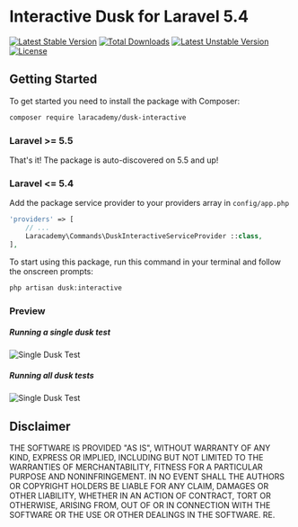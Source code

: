 # Interactive Dusk for Laravel 5.4

[![Latest Stable Version](https://poser.pugx.org/laracademy/dusk-interactive/v/stable)](https://packagist.org/packages/laracademy/dusk-interactive)  [![Total Downloads](https://poser.pugx.org/laracademy/dusk-interactive/downloads)](https://packagist.org/packages/laracademy/dusk-interactive) [![Latest Unstable Version](https://poser.pugx.org/laracademy/dusk-interactive/v/unstable)](https://packagist.org/packages/laracademy/dusk-interactive) [![License](https://poser.pugx.org/laracademy/dusk-interactive/license)](https://packagist.org/packages/laracademy/dusk-interactive)

## Getting Started

To get started you need to install the package with Composer:

```bash
composer require laracademy/dusk-interactive
```

### Laravel >= 5.5

That's it! The package is auto-discovered on 5.5 and up!

### Laravel <= 5.4

Add the package service provider to your providers array in `config/app.php`

```php
'providers' => [
    // ...
    Laracademy\Commands\DuskInteractiveServiceProvider ::class,
],
```

To start using this package, run this command in your terminal and follow the onscreen prompts:

```bash
php artisan dusk:interactive
```

### Preview

##### Running a single dusk test
![Single Dusk Test](https://imgur.com/JYDj6QQ.gif)

##### Running all dusk tests
![Single Dusk Test](https://imgur.com/TBgVrtn.gif)


## Disclaimer

THE SOFTWARE IS PROVIDED "AS IS", WITHOUT WARRANTY OF ANY KIND, EXPRESS OR IMPLIED, INCLUDING BUT NOT LIMITED TO THE WARRANTIES OF MERCHANTABILITY, FITNESS FOR A PARTICULAR PURPOSE AND NONINFRINGEMENT. IN NO EVENT SHALL THE AUTHORS OR COPYRIGHT HOLDERS BE LIABLE FOR ANY CLAIM, DAMAGES OR OTHER LIABILITY, WHETHER IN AN ACTION OF CONTRACT, TORT OR OTHERWISE, ARISING FROM, OUT OF OR IN CONNECTION WITH THE SOFTWARE OR THE USE OR OTHER DEALINGS IN THE SOFTWARE.
RE.
